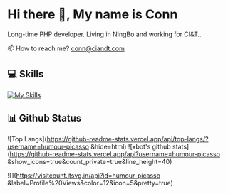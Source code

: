# Hi there 👋, My name is Conn

Long-time PHP developer. Living in NingBo and working for CI&T..

📫 How to reach me? [conn@ciandt.com](mailto:conn@ciandt.com)


## 💻 Skills
[![My Skills](https://skillicons.dev/icons?i=js,html,css,wasm)](https://skillicons.dev)

## 📊 Github Status

![Top Langs](https://github-readme-stats.vercel.app/api/top-langs/?username=humour-picasso
&hide=html)
![xbot's github stats](https://github-readme-stats.vercel.app/api?username=humour-picasso
&show_icons=true&count_private=true&line_height=40)

![](https://visitcount.itsvg.in/api?id=humour-picasso
&label=Profile%20Views&color=12&icon=5&pretty=true)
